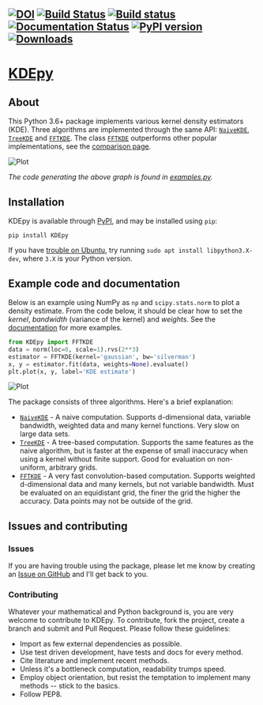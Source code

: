 [![DOI](https://zenodo.org/badge/118142261.svg)](https://zenodo.org/badge/latestdoi/118142261) [![Build Status](https://travis-ci.org/tommyod/KDEpy.svg?branch=master)](https://travis-ci.org/tommyod/KDEpy) [![Build status](https://ci.appveyor.com/api/projects/status/2esjgx50mf6x1g67?svg=true)](https://ci.appveyor.com/project/tommyod/kdepy) [![Documentation Status](https://readthedocs.org/projects/kdepy/badge/?version=latest)](http://kdepy.readthedocs.io/en/latest/?badge=latest) [![PyPI version](https://badge.fury.io/py/KDEpy.svg)](https://badge.fury.io/py/KDEpy) [![Downloads](https://pepy.tech/badge/kdepy)](https://pepy.tech/project/kdepy)
---------

# [KDEpy](https://kdepy.readthedocs.io/en/latest/)

## About

This Python 3.6+ package implements various kernel density estimators (KDE).
Three algorithms are implemented through the same API: [`NaiveKDE`](https://kdepy.readthedocs.io/en/latest/API.html#naivekde), [`TreeKDE`](https://kdepy.readthedocs.io/en/latest/API.html#treekde) and [`FFTKDE`](https://kdepy.readthedocs.io/en/latest/API.html#fftkde).
The class [`FFTKDE`](https://kdepy.readthedocs.io/en/latest/API.html#fftkde) outperforms other popular implementations, see the [comparison page](https://kdepy.readthedocs.io/en/latest/comparison.html).

![Plot](https://raw.githubusercontent.com/tommyod/KDEpy/master/docs/source/_static/img/showcase.png)

*The code generating the above graph is found in [examples.py](https://github.com/tommyod/KDEpy/blob/master/docs/source/examples.py).*

## Installation

KDEpy is available through [PyPI](https://pypi.org/project/KDEpy/), and may be installed using `pip`:

```text
pip install KDEpy
```

If you have [trouble on Ubuntu](https://github.com/tommyod/KDEpy/issues/11), try running `sudo apt install libpython3.X-dev`, where `3.X` is your Python version. 

## Example code and documentation

Below is an example using NumPy as `np` and `scipy.stats.norm` to plot a density estimate.
From the code below, it should be clear how to set the *kernel*, *bandwidth* (variance of the kernel) and *weights*.
See the [documentation](https://kdepy.readthedocs.io/en/latest/examples.html) for more examples.

```python
from KDEpy import FFTKDE
data = norm(loc=0, scale=1).rvs(2**3)
estimator = FFTKDE(kernel='gaussian', bw='silverman')
x, y = estimator.fit(data, weights=None).evaluate()
plt.plot(x, y, label='KDE estimate')
```
![Plot](./docs/source/_static/img/mwe.png)

The package consists of three algorithms. Here's a brief explanation:
- [`NaiveKDE`](https://kdepy.readthedocs.io/en/latest/API.html#naivekde) - A naive computation. Supports d-dimensional data, variable bandwidth, weighted data and many kernel functions. Very slow on large data sets.
- [`TreeKDE`](https://kdepy.readthedocs.io/en/latest/API.html#treekde) - A tree-based computation. Supports the same features as the naive algorithm, but is faster at the expense of small inaccuracy when using a kernel without finite support. Good for evaluation on non-uniform, arbitrary grids.
- [`FFTKDE`](https://kdepy.readthedocs.io/en/latest/API.html#fftkde) - A very fast convolution-based computation. Supports weighted d-dimensional data and many kernels, but not variable bandwidth. Must be evaluated on an equidistant grid, the finer the grid the higher the accuracy. Data points may not be outside of the grid.

## Issues and contributing

### Issues

If you are having trouble using the package, please let me know by creating an [Issue on GitHub](https://github.com/tommyod/KDEpy/issues) and I'll get back to you.

### Contributing

Whatever your mathematical and Python background is, you are very welcome to contribute to KDEpy.
To contribute, fork the project, create a branch and submit and Pull Request.
Please follow these guidelines:
- Import as few external dependencies as possible.
- Use test driven development, have tests and docs for every method.
- Cite literature and implement recent methods.
- Unless it's a bottleneck computation, readability trumps speed.
- Employ object orientation, but resist the temptation to implement many methods -- stick to the basics.
- Follow PEP8.

